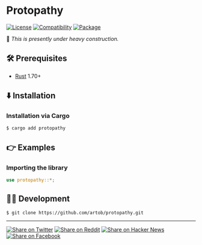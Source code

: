 # Protopathy

[![License](https://img.shields.io/badge/license-Public%20Domain-blue.svg)](https://unlicense.org)
[![Compatibility](https://img.shields.io/badge/rust-1.70%2B-blue)](https://crates.io/crates/protopathy)
[![Package](https://img.shields.io/crates/v/protopathy)](https://crates.io/crates/protopathy)

🚧 _This is presently under heavy construction._

## 🛠️ Prerequisites

- [Rust](https://rust-lang.org) 1.70+

## ⬇️ Installation

### Installation via Cargo

```console
$ cargo add protopathy
```

## 👉 Examples

### Importing the library

```rust
use protopathy::*;
```

## 👨‍💻 Development

```console
$ git clone https://github.com/artob/protopathy.git
```

- - -

[![Share on Twitter](https://img.shields.io/badge/share%20on-twitter-03A9F4?logo=twitter)](https://twitter.com/share?url=https://github.com/artob/protopathy&text=Protopathy)
[![Share on Reddit](https://img.shields.io/badge/share%20on-reddit-red?logo=reddit)](https://reddit.com/submit?url=https://github.com/artob/protopathy&title=Protopathy)
[![Share on Hacker News](https://img.shields.io/badge/share%20on-hacker%20news-orange?logo=ycombinator)](https://news.ycombinator.com/submitlink?u=https://github.com/artob/protopathy&t=Protopathy)
[![Share on Facebook](https://img.shields.io/badge/share%20on-facebook-1976D2?logo=facebook)](https://www.facebook.com/sharer/sharer.php?u=https://github.com/artob/protopathy)
